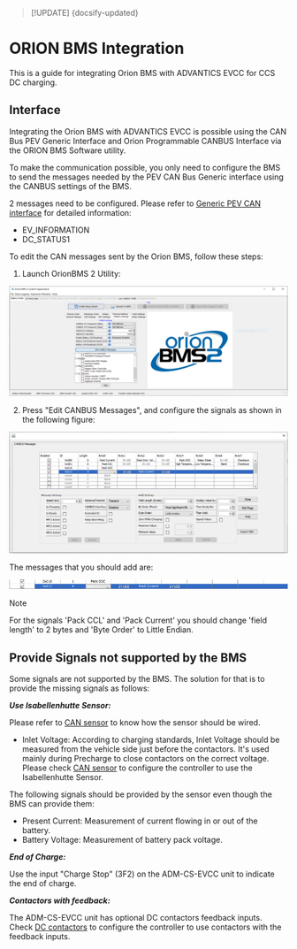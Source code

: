 > [!UPDATE] {docsify-updated}
# ORION BMS Integration

This is a guide for integrating Orion BMS with ADVANTICS EVCC for CCS DC charging.

## Interface

Integrating the Orion BMS with ADVANTICS EVCC is possible using the CAN Bus PEV Generic Interface and Orion Programmable CANBUS Interface via the ORION BMS Software utility.

To make the communication possible, you only need to configure the BMS to send the messages needed by the PEV CAN Bus Generic interface using the CANBUS settings of the BMS.

2 messages need to be configured. Please refer to [Generic PEV CAN interface](charge-controllers/evcc_generic/README.md) for detailed information:

- EV_INFORMATION
- DC_STATUS1

To edit the CAN messages sent by the Orion BMS, follow these steps:

1. Launch OrionBMS 2 Utility:

![Edit_CANbus_messages.PNG](images/Edit_CANbus_messages.png)
<br/>

2. Press "Edit CANBUS Messages", and configure the signals as shown in the following figure:

![CAN_Settings.PNG](images/CAN_Settings.png)

The messages that you should add are:

![messages_to_add.PNG](images/messages_to_add.png)


> [!NOTE]
> For the signals 'Pack CCL' and 'Pack Current' you should change 'field length' to 2 bytes and 'Byte Order' to Little Endian.

## Provide Signals not supported by the BMS

Some signals are not supported by the BMS. The solution for that is to provide the missing signals as follows:

__*Use Isabellenhutte Sensor:*__

Please refer to [CAN sensor](charge-controllers/evcc_configuration/can_sensor.md) to know how the sensor should be wired.

- Inlet Voltage: According to charging standards, Inlet Voltage should be measured from the vehicle side just before the contactors. It's used mainly during Precharge to close contactors on the correct voltage. Please check [CAN sensor](charge-controllers/evcc_configuration/can_sensor.md) to configure the controller to use the Isabellenhutte Sensor.

The following signals should be provided by the sensor even though the BMS can provide them:

- Present Current: Measurement of current flowing in or out of the battery.
- Battery Voltage: Measurement of battery pack voltage.

__*End of Charge:*__

Use the input "Charge Stop" (3F2) on the ADM-CS-EVCC unit to indicate the end of charge.

__*Contactors with feedback:*__

The ADM-CS-EVCC unit has optional DC contactors feedback inputs. Check [DC contactors](charge-controllers/evcc_configuration/dc_contactors.md) to configure the controller to use contactors with the feedback inputs.
